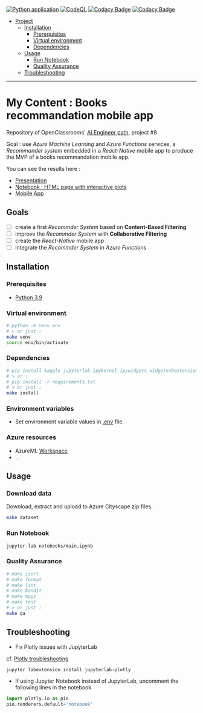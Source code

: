 [![Python application](https://github.com/fleuryc/OC_AI-Engineer_P9_Books-recommandation-mobile-app/actions/workflows/python-app.yml/badge.svg)](https://github.com/fleuryc/OC_AI-Engineer_P9_Books-recommandation-mobile-app/actions/workflows/python-app.yml)
[![CodeQL](https://github.com/fleuryc/OC_AI-Engineer_P9_Books-recommandation-mobile-app/actions/workflows/codeql-analysis.yml/badge.svg)](https://github.com/fleuryc/OC_AI-Engineer_P9_Books-recommandation-mobile-app/actions/workflows/codeql-analysis.yml)
[![Codacy Badge](https://app.codacy.com/project/badge/Grade/ec70c0d336f545b2ab13682841ac44ef)](https://www.codacy.com/gh/fleuryc/OC_AI-Engineer_P9_Books-recommandation-mobile-app/dashboard)
[![Codacy Badge](https://app.codacy.com/project/badge/Coverage/ec70c0d336f545b2ab13682841ac44ef)](https://www.codacy.com/gh/fleuryc/OC_AI-Engineer_P9_Books-recommandation-mobile-app/dashboard)

- [Project](#project)
  - [Installation](#installation)
    - [Prerequisites](#prerequisites)
    - [Virtual environment](#virtual-environment)
    - [Dependencies](#dependencies)
  - [Usage](#usage)
    - [Run Notebook](#run-notebook)
    - [Quality Assurance](#quality-assurance)
  - [Troubleshooting](#troubleshooting)

---

# My Content : Books recommandation mobile app

Repository of OpenClassrooms' [AI Engineer path](https://openclassrooms.com/fr/paths/188-ingenieur-ia), project #8

Goal : use _Azure Machine Learning_ and _Azure Functions_ services, a _Recommander system_  embedded in a *React-Native* mobile app to produce the MVP of a books recommandation mobile app.

You can see the results here :

- [Presentation](https://fleuryc.github.io/OC_AI-Engineer_P9_Books-recommandation-mobile-app/index.html "Presentation")
- [Notebook : HTML page with interactive plots](https://fleuryc.github.io/OC_AI-Engineer_P9_Books-recommandation-mobile-app/notebook.html "HTML page with interactive plots")
- [Mobile App](https://www.clementflery.me "Mobile App")

## Goals

- [ ] create a first *Recommder System* based on **Content-Based Filtering**
- [ ] improve the *Recommder System* with **Collaborative Filtering**
- [ ] create the *React-Native* mobile app
- [ ] integrate the *Recommder System* in *Azure Functions*

## Installation

### Prerequisites

- [Python 3.9](https://www.python.org/downloads/)

### Virtual environment

```bash
# python -m venv env
# > or just :
make venv
source env/bin/activate
```

### Dependencies

```bash
# pip install kaggle jupyterlab ipykernel ipywidgets widgetsnbextension graphviz python-dotenv requests matplotlib seaborn plotly numpy statsmodels pandas sklearn transformers tensorflow
# > or :
# pip install -r requirements.txt
# > or just :
make install
```

### Environment variables

- Set environment variable values in [.env](.env) file.

### Azure resources

- AzureML [Workspace](https://docs.microsoft.com/en-us/azure/machine-learning/concept-workspace#-create-a-workspace "Create a workspace")
- ...

## Usage

### Download data

Download, extract and upload to Azure Cityscape zip files.

```bash
make dataset
```

### Run Notebook

```bash
jupyter-lab notebooks/main.ipynb
```

### Quality Assurance

```bash
# make isort
# make format
# make lint
# make bandit
# make mypy
# make test
# > or just :
make qa
```

## Troubleshooting

- Fix Plotly issues with JupyterLab

cf. [Plotly troubleshooting](https://plotly.com/python/troubleshooting/#jupyterlab-problems)

```bash
jupyter labextension install jupyterlab-plotly
```

- If using Jupyter Notebook instead of JupyterLab, uncomment the following lines in the notebook

```python
import plotly.io as pio
pio.renderers.default='notebook'
```

